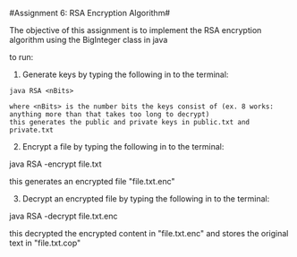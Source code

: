 #Assignment 6: RSA Encryption Algorithm#

The objective of this assignment is to implement the RSA encryption algorithm
using the BigInteger class in java

to run:

1. Generate keys by typing the following in to the terminal:
```
java RSA <nBits>
```
```
where <nBits> is the number bits the keys consist of (ex. 8 works: anything more than that takes too long to decrypt)
this generates the public and private keys in public.txt and private.txt
```

2. Encrypt a file by typing the following in to the terminal:

java RSA -encrypt file.txt

this generates an encrypted file "file.txt.enc"

3. Decrypt an encrypted file by typing the following in to the terminal: 

java RSA -decrypt file.txt.enc

this decrypted the encrypted content in "file.txt.enc" and stores the original text in
"file.txt.cop"
